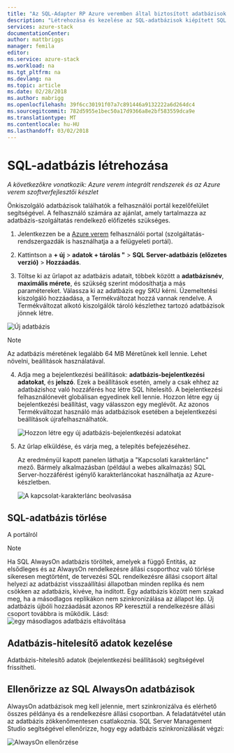```yaml
---
title: "Az SQL-Adapter RP Azure veremben által biztosított adatbázisok használatával |} Microsoft Docs"
description: "Létrehozása és kezelése az SQL-adatbázisok kiépített SQL Adapter erőforrás-szolgáltató használatával"
services: azure-stack
documentationCenter: 
author: mattbriggs
manager: femila
editor: 
ms.service: azure-stack
ms.workload: na
ms.tgt_pltfrm: na
ms.devlang: na
ms.topic: article
ms.date: 02/28/2018
ms.author: mabrigg
ms.openlocfilehash: 39f6cc30191f07a7c891446a9132222a6d264dc4
ms.sourcegitcommit: 782d5955e1bec50a17d9366a8e2bf583559dca9e
ms.translationtype: MT
ms.contentlocale: hu-HU
ms.lasthandoff: 03/02/2018
---
```

# <a name="create-sql-databases"></a>SQL-adatbázis létrehozása

*A következőkre vonatkozik: Azure verem integrált rendszerek és az Azure verem szoftverfejlesztői készlet*

Önkiszolgáló adatbázisok találhatók a felhasználói portál kezelőfelület segítségével. A felhasználó számára az ajánlat, amely tartalmazza az adatbázis-szolgáltatás rendelkező előfizetés szükséges.

1. Jelentkezzen be a [Azure verem](azure-stack-poc.md) felhasználói portal (szolgáltatás-rendszergazdák is használhatja a a felügyeleti portál).

2. Kattintson a **+ új** &gt; **adatok + tárolás "** &gt; **SQL Server-adatbázis (előzetes verzió)** &gt; **Hozzáadás**.

3. Töltse ki az űrlapot az adatbázis adatait, többek között a **adatbázisnév**, **maximális mérete**, és szükség szerint módosíthatja a más paramétereket. Válassza ki az adatbázis egy SKU kérni. Üzemeltetési kiszolgáló hozzáadása, a Termékváltozat hozzá vannak rendelve. A Termékváltozat alkotó kiszolgálók tároló készlethez tartozó adatbázisok jönnek létre.

  ![Új adatbázis](./media/azure-stack-sql-rp-deploy/newsqldb.png)

  >[!NOTE]
  > Az adatbázis méretének legalább 64 MB Méretűnek kell lennie. Lehet növelni, beállítások használatával.

4. Adja meg a bejelentkezési beállítások: **adatbázis-bejelentkezési adatokat**, és **jelszó**. Ezek a beállítások esetén, amely a csak ehhez az adatbázishoz való hozzáférés hoz létre SQL hitelesítő. A bejelentkezési felhasználónevét globálisan egyedinek kell lennie. Hozzon létre egy új bejelentkezési beállítást, vagy válasszon egy meglévőt. Az azonos Termékváltozat használó más adatbázisok esetében a bejelentkezési beállítások újrafelhasználhatók.

    ![Hozzon létre egy új adatbázis-bejelentkezési adatokat](./media/azure-stack-sql-rp-deploy/create-new-login.png)


5. Az űrlap elküldése, és várja meg, a telepítés befejezéséhez.

    Az eredményül kapott panelen láthatja a "Kapcsolati karakterlánc" mező. Bármely alkalmazásban (például a webes alkalmazás) SQL Server-hozzáférést igénylő karakterláncokat használhatja az Azure-készletben.

    ![A kapcsolat-karakterlánc beolvasása](./media/azure-stack-sql-rp-deploy/sql-db-settings.png)

## <a name="delete-sql-databases"></a>SQL-adatbázis törlése
A portálról

>[!NOTE]
>
>Ha SQL AlwaysOn adatbázis töröltek, amelyek a függő Entitás, az elsődleges és az AlwaysOn rendelkezésre állási csoporthoz való törlése sikeresen megtörtént, de tervezési SQL rendelkezésre állási csoport által helyezi az adatbázist visszaállítási állapotban minden replika és nem csökken az adatbázis, kivéve, ha indított. Egy adatbázis között nem szakad meg, ha a másodlagos replikákon nem szinkronizálása az állapot lép. Új adatbázis újbóli hozzáadását azonos RP keresztül a rendelkezésre állási csoport továbbra is működik. Lásd: ![egy másodlagos adatbázis eltávolítása](https://docs.microsoft.com/sql/database-engine/availability-groups/windows/remove-a-secondary-database-from-an-availability-group-sql-server)

## <a name="manage-database-credentials"></a>Adatbázis-hitelesítő adatok kezelése
Adatbázis-hitelesítő adatok (bejelentkezési beállítások) segítségével frissítheti.

## <a name="verify-sql-alwayson-databases"></a>Ellenőrizze az SQL AlwaysOn adatbázisok
AlwaysOn adatbázisok meg kell jelennie, mert szinkronizálva és elérhető összes példánya és a rendelkezésre állási csoportban. A feladatátvétel után az adatbázis zökkenőmentesen csatlakoznia. SQL Server Management Studio segítségével ellenőrizze, hogy egy adatbázis szinkronizálását végzi:

![AlwaysOn ellenőrzése](./media/azure-stack-sql-rp-deploy/verifyalwayson.png)
